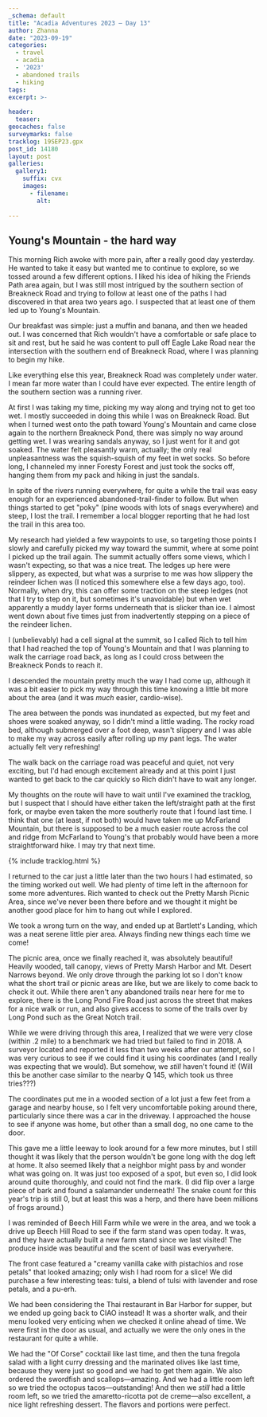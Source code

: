 ```yaml
---
_schema: default
title: "Acadia Adventures 2023 – Day 13"
author: Zhanna
date: "2023-09-19"
categories: 
  - travel
  - acadia
  - '2023'
  - abandoned trails
  - hiking
tags:
excerpt: >-
  
header:
  teaser:
geocaches: false
surveymarks: false
tracklog: 19SEP23.gpx
post_id: 14180
layout: post
galleries:
  gallery1:
    suffix: cvx
    images:
      - filename: 
        alt:
    
---
```


## Young's Mountain - the hard way

This morning Rich awoke with more pain, after a really good day yesterday. He wanted to take it easy but wanted me to continue to explore, so we tossed around a few different options. I liked his idea of hiking the Friends Path area again, but I was still most intrigued by the southern section of Breakneck Road and trying to follow at least one of the paths I had discovered in that area two years ago. I suspected that at least one of them led up to Young's Mountain.

Our breakfast was simple: just a muffin and banana, and then we headed out. I was concerned that Rich wouldn't have a comfortable or safe place to sit and rest, but he said he was content to pull off Eagle Lake Road near the intersection with the southern end of Breakneck Road, where I was planning to begin my hike.

Like everything else this year, Breakneck Road was completely under water. I mean far more water than I could have ever expected. The entire length of the southern section was a running river.

At first I was taking my time, picking my way along and trying not to get too wet. I mostly succeeded in doing this while I was on Breakneck Road. But when I turned west onto the path toward Young's Mountain and came close again to the northern Breakneck Pond, there was simply no way around getting wet. I was wearing sandals anyway, so I just went for it and got soaked. The water felt pleasantly warm, actually; the only real unpleasantness was the squish-squish of my feet in wet socks. So before long, I channeled my inner Foresty Forest and just took the socks off, hanging them from my pack and hiking in just the sandals.

In spite of the rivers running everywhere, for quite a while the trail was easy enough for an experienced abandoned-trail-finder to follow. But when things started to get "poky" (pine woods with lots of snags everywhere) and steep, I lost the trail. I remember a local blogger reporting that he had lost the trail in this area too. 

My research had yielded a few waypoints to use, so targeting those points I slowly and carefully picked my way toward the summit, where at some point I picked up the trail again. The summit actually offers some views, which I wasn't expecting, so that was a nice treat. The ledges up here were slippery, as expected, but what was a surprise to me was how slippery the reindeer lichen was (I noticed this somewhere else a few days ago, too). Normally, when dry, this can offer some traction on the steep ledges (not that I try to step on it, but sometimes it's unavoidable) but when wet apparently a muddy layer forms underneath that is slicker than ice. I almost went down about five times just from inadvertently stepping on a piece of the reindeer lichen.

I (unbelievably) had a cell signal at the summit, so I called Rich to tell him that I had reached the top of Young's Mountain and that I was planning to walk the carriage road back, as long as I could cross between the Breakneck Ponds to reach it. 

I descended the mountain pretty much the way I had come up, although it was a bit easier to pick my way through this time knowing a little bit more about the area (and it was _much_ easier, cardio-wise). 

The area between the ponds was inundated as expected, but my feet and shoes were soaked anyway, so I didn't mind a little wading. The rocky road bed, although submerged over a foot deep, wasn't slippery and I was able to make my way across easily after rolling up my pant legs. The water actually felt very refreshing!

The walk back on the carriage road was peaceful and quiet, not very exciting, but I'd had enough excitement already and at this point I just wanted to get back to the car quickly so Rich didn't have to wait any longer. 

My thoughts on the route will have to wait until I've examined the tracklog, but I suspect that I should have either taken the left/straight path at the first fork, or maybe even taken the more southerly route that I found last time. I think that one (at least, if not both) would have taken me up McFarland Mountain, but there is supposed to be a much easier route across the col and ridge from McFarland to Young's that probably would have been a more straightforward hike. I may try that next time.

{% include tracklog.html %}

I returned to the car just a little later than the two hours I had estimated, so the timing worked out well. We had plenty of time left in the afternoon for some more adventures. Rich wanted to check out the Pretty Marsh Picnic Area, since we've never been there before and we thought it might be another good place for him to hang out while I explored.

We took a wrong turn on the way, and ended up at Bartlett's Landing, which was a neat serene little pier area. Always finding new things each time we come!

The picnic area, once we finally reached it, was absolutely beautiful! Heavily wooded, tall canopy, views of Pretty Marsh Harbor and Mt. Desert Narrows beyond. We only drove through the parking lot so I don't know what the short trail or picnic areas are like, but we are likely to come back to check it out. While there aren't any abandoned trails near here for me to explore, there is the Long Pond Fire Road just across the street that makes for a nice walk or run, and also gives access to some of the trails over by Long Pond such as the Great Notch trail.

While we were driving through this area, I realized that we were very close (within .2 mile) to a benchmark we had tried but failed to find in 2018. A surveyor located and reported it less than two weeks after our attempt, so I was very curious to see if we could find it using his coordinates (and I really was expecting that we would). But somehow, we _still_ haven't found it! (Will this be another case similar to the nearby Q 145, which took us three tries???) 

The coordinates put me in a wooded section of a lot just a few feet from a garage and nearby house, so I felt very uncomfortable poking around there, particularly since there was a car in the driveway. I approached the house to see if anyone was home, but other than a small dog, no one came to the door. 

This gave me a little leeway to look around for a few more minutes, but I still thought it was likely that the person wouldn't be gone long with the dog left at home. It also seemed likely that a neighbor might pass by and wonder what was going on. It was just too exposed of a spot, but even so, I did look around quite thoroughly, and could not find the mark. (I did flip over a large piece of bark and found a salamander underneath! The snake count for this year's trip is still 0, but at least this was a herp, and there have been millions of frogs around.)

I was reminded of Beech Hill Farm while we were in the area, and we took a drive up Beech Hill Road to see if the farm stand was open today. It was, and they have actually built a new farm stand since we last visited! The produce inside was beautiful and the scent of basil was everywhere. 

The front case featured a "creamy vanilla cake with pistachios and rose petals" that looked amazing; only wish I had room for a slice! We did purchase a few interesting teas: tulsi, a blend of tulsi with lavender and rose petals, and a pu-erh. 

We had been considering the Thai restaurant in Bar Harbor for supper, but we ended up going back to CIAO instead! It was a shorter walk, and their menu looked very enticing when we checked it online ahead of time. We were first in the door as usual, and actually we were the only ones in the restaurant for quite a while. 

We had the "Of Corse" cocktail like last time, and then the tuna fregola salad with a light curry dressing and the marinated olives like last time, because they were just so good and we had to get them again. We also ordered the swordfish and scallops—amazing. And we had a little room left so we tried the octopus tacos—outstanding! And then we _still_ had a little room left, so we tried the amaretto-ricotta pot de creme—also excellent, a nice light refreshing dessert. The flavors and portions were perfect. 

